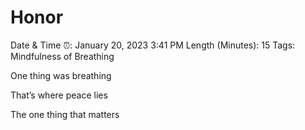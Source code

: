 # Honor

Date & Time ⏰: January 20, 2023 3:41 PM
Length (Minutes): 15
Tags: Mindfulness of Breathing

One thing was breathing

That’s where peace lies

The one thing that matters